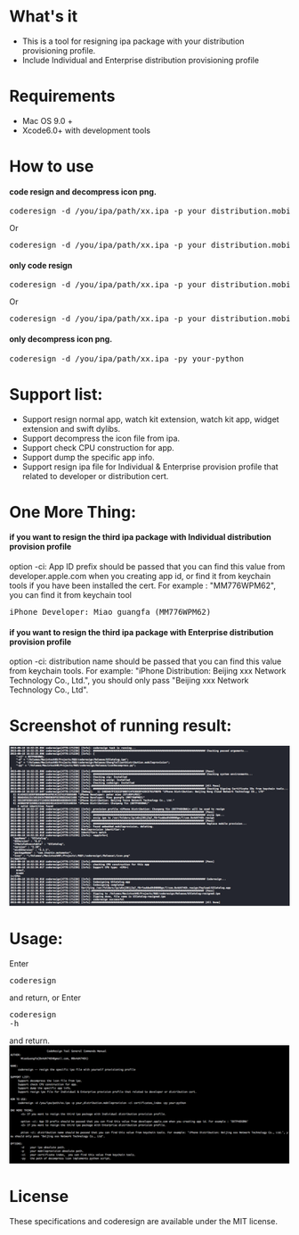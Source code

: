 # What's it
* This is a tool for resigning ipa package with your distribution provisioning profile.
* Include Individual and Enterprise distribution provisioning profile

# Requirements
* Mac OS 9.0 +
* Xcode6.0+ with development tools

# How to use
#### code resign and decompress icon png.
<pre>coderesign -d /you/ipa/path/xx.ipa -p your_distribution.mobileprovision -ci certificates_index -py your-python</pre>
Or
<pre>coderesign -d /you/ipa/path/xx.ipa -p your_distribution.mobileprovision -ex your_extension_distribution.mobileprovision -wp your_watchkitapp_distribution_mobileprovision -ci certificates_index -py your-python</pre>
#### only code resign
<pre>coderesign -d /you/ipa/path/xx.ipa -p your_distribution.mobileprovision  -ci certificates_index</pre>
Or
<pre>coderesign -d /you/ipa/path/xx.ipa -p your_distribution.mobileprovision -ex your_extension_distribution.mobileprovision -wp your_watchkitapp_distribution_mobileprovision -ci certificates_index</pre>
#### only decompress icon png.
<pre>coderesign -d /you/ipa/path/xx.ipa -py your-python</pre>

# Support list:
* Support resign normal app, watch kit extension, watch kit app, widget extension and swift dylibs.
* Support decompress the icon file from ipa.
* Support check CPU construction for app.
* Support dump the specific app info.
* Support resign ipa file for Individual & Enterprise provision profile that related to developer or distribution cert.

# One More Thing:
#### if you want to resign the third ipa package with Individual distribution provision profile
option -ci: App ID prefix should be passed that you can find this value from developer.apple.com when you creating app id, or find it from keychain tools if you have been installed the cert. 
For example : "MM776WPM62", you can find it from keychain tool
<pre>iPhone Developer: Miao guangfa (MM776WPM62)</pre>

#### if you want to resign the third ipa package with Enterprise  distribution provision profile
option -ci: distribution name should be passed that you can find this value from keychain tools.
For example: "iPhone Distribution: Beijing xxx Network Technology Co., Ltd.", you should only pass "Beijing xxx Network Technology Co., Ltd".

# Screenshot of running result:
![Image text](https://raw.githubusercontent.com/0x4d4746h/coderesign/master/result_screenshot.png)

# Usage:
Enter <pre>coderesign</pre> and return, or
Enter <pre>coderesign -h</pre>and return.
![Image text](https://raw.githubusercontent.com/0x4d4746h/coderesign/master/Usage.png)

# License
These specifications and coderesign are available under the MIT license.




